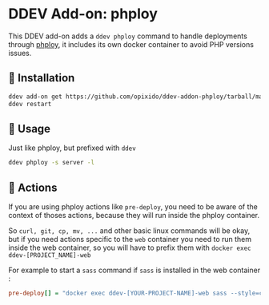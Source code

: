 # DDEV Add-on: phploy

This DDEV add-on adds a `ddev phploy` command to handle deployments through [phploy](https://github.com/banago/phploy), it includes its own docker container to avoid PHP versions issues.

## 🔧 Installation

```bash
ddev add-on get https://github.com/opixido/ddev-addon-phploy/tarball/master
ddev restart
```

## 🔧 Usage

Just like phploy, but prefixed with `ddev`

```bash
ddev phploy -s server -l
```

## 🔧 Actions

If you are using phploy actions like `pre-deploy`, you need to be aware of the context of thoses actions, because they will run inside the phploy container.

So `curl, git, cp, mv, ...` and other basic linux commands will be okay, but if you need actions specific to the `web` container you need to run them inside the web container, so you will have to prefix them with `docker exec ddev-[PROJECT_NAME]-web`

For example to start a `sass` command if `sass` is installed in the web container : 
```ini
pre-deploy[] = "docker exec ddev-[YOUR-PROJECT-NAME]-web sass --style=compressed  src/all.scss:css/all.min.css"
```